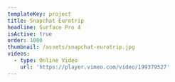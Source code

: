 ```yaml
---
templateKey: project
title: Snapchat Eurotrip
headline: Surface Pro 4
isActive: true
order: 1000
thumbnail: /assets/snapchat-eurotrip.jpg
videos:
  - type: Online Video
    url: 'https://player.vimeo.com/video/199379527'
---
```


